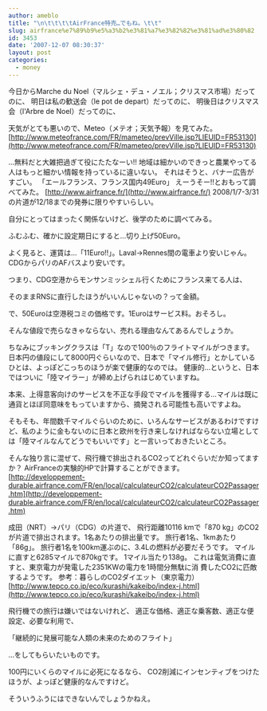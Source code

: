 ```yaml
---
author: ameblo
title: "\n\t\t\t\tAirFrance特売…でもね。\t\t"
slug: airfrance%e7%89%b9%e5%a3%b2%e3%81%a7%e3%82%82%e3%81%ad%e3%80%82
id: 3453
date: '2007-12-07 08:30:37'
layout: post
categories:
  - money
---
```


今日からMarche du Noel（マルシェ・デュ・ノエル；クリスマス市場）だってのに、 明日は私の歓送会（le pot de depart）だってのに、 明後日はクリスマス会（l'Arbre de Noel）だってのに、

天気がとても悪いので、Meteo（メテオ；天気予報）を見てみた。 [http://www.meteofrance.com/FR/mameteo/prevVille.jsp?LIEUID=FR53130](http://www.meteofrance.com/FR/mameteo/prevVille.jsp?LIEUID=FR53130)

…無料だと大雑把過ぎて役にたたなーい!! 地域は細かいのできっと農業やってる人はもっと細かい情報を持っているに違いない。 それはそうと、バナー広告がすごい。 「エールフランス、フランス国内49Euro」 えーうそー!!とおもって調べてみた。 [http://www.airfrance.fr/](http://www.airfrance.fr/) 2008/1/7-3/31の片道が12/18までの発券に限りやすいらしい。

自分にとってはまったく関係ないけど、後学のために調べてみる。

ふむふむ、確かに設定期日にすると…切り上げ50Euro。

よく見ると、運賃は…「11Euro!!」。Laval→Rennes間の電車より安いじゃん。 CDGからパリのAFバスより安いです。

つまり、CDG空港からモンサンミッシェル行くためにフランス来てる人は、

そのままRNSに直行したほうがいいんじゃないの？って金額。

で、50Euroは空港税コミの価格です。1Euroはサービス料。おそろし。

そんな値段で売らなきゃならない、売れる理由なんてあるんでしょうか。

ちなみにブッキングクラスは「T」なので100％のフライトマイルがつきます。 日本円の値段にして8000円ぐらいなので、日本で「マイル修行」とかしているひとは、よっぽどこっちのほうが楽で健康的なのでは。 健康的…というと、日本ではついに「陸マイラー」が締め上げられはじめていますね。

本来、上得意客向けのサービスを不正な手段でマイルを獲得する…マイルは既に通貨とほぼ同意味をもっていますから、摘発される可能性も高いですよね。

そもそも、年間数千マイルぐらいのために、いろんなサービスがあるわけですけど、私のように金もないのに日本と欧州を行き来しなければならない立場としては「陸マイルなんてどうでもいいです」と一言いっておきたいところ。

そんな独り言に混ぜて、飛行機で排出されるCO2ってどれぐらいだか知ってますか？ AirFranceの実験的HPで計算することができます。 [http://developpement-durable.airfrance.com/FR/en/local/calculateurCO2/calculateurCO2Passager.htm](http://developpement-durable.airfrance.com/FR/en/local/calculateurCO2/calculateurCO2Passager.htm)

成田（NRT）→パリ（CDG）の片道で、 飛行距離10116 kmで「870 kg」のCO2が片道で排出されます。1名あたりの排出量です。 旅行者1名、1kmあたり「86g」。 旅行者1名を100km運ぶのに、3.4Lの燃料が必要だそうです。 マイルに直すと6285マイルで870kgです。 1マイル当たり138g。 これは電気消費に直すと、東京電力が発電した2351KWの電力を1時間分無駄に消 費したCO2に匹敵するようです。 参考：暮らしのCO2ダイエット（東京電力） [http://www.tepco.co.jp/eco/kurashi/kakeibo/index-j.html](http://www.tepco.co.jp/eco/kurashi/kakeibo/index-j.html)

飛行機での旅行は嫌いではないけれど、 適正な価格、適正な乗客数、適正な便設定、必要な利用で、

「継続的に発展可能な人類の未来のためのフライト」

…をしてもらいたいものです。

100円にいくらのマイルに必死になるなら、 CO2削減にインセンティブをつけたほうが、よっぽど健康的なんですけど。

そういうふうにはできないんでしょうかねえ。